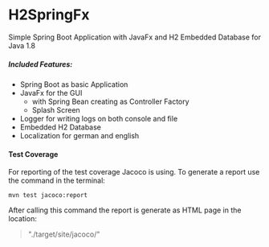 # H2SpringFx
Simple Spring Boot Application with JavaFx and H2 Embedded Database for Java 1.8

##### Included Features:

- Spring Boot as basic Application
- JavaFx for the GUI 
   - with Spring Bean creating as Controller Factory
   - Splash Screen
- Logger for writing logs on both console and file
- Embedded H2 Database
- Localization for german and english

#### Test Coverage
For reporting of the test coverage Jacoco is using.
To generate a report use the command in the terminal:
```
mvn test jacoco:report
```
After calling this command the report is generate as HTML page in the location:
> "./target/site/jacoco/"